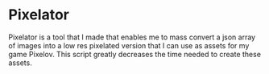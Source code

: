 # Pixelator
 
Pixelator is a tool that I made that enables me to mass convert a json array of images into a low res pixelated version that I can use as assets for my game Pixelov. This script greatly decreases the time needed to create these assets. 
